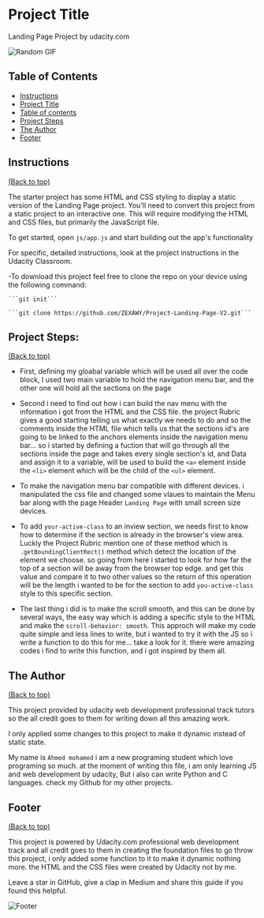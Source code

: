 # Project Title

Landing Page Project by udacity.com

![Random GIF](https://media.giphy.com/media/ZVik7pBtu9dNS/giphy.gif) 


## Table of Contents

- [Instructions](#instructions)
- [Project Title](#project-title)
- [Table of contents](#table-of-contents)
- [Project Steps](#project-steps)
- [The Author](#the-author)
- [Footer](#footer)


## Instructions
[(Back to top)](#table-of-contents)

The starter project has some HTML and CSS styling to display a static version of the Landing Page project. You'll need to convert this project from a static project to an interactive one. This will require modifying the HTML and CSS files, but primarily the JavaScript file.

To get started, open `js/app.js` and start building out the app's functionality

For specific, detailed instructions, look at the project instructions in the Udacity Classroom.

-To download this project feel free to clone the repo on your device using the following command:

    ```git init```

    ```git clone https://github.com/ZEXAWY/Project-Landing-Page-V2.git```


## Project Steps:
[(Back to top)](#table-of-contents)

- First, defining my gloabal variable which will be used all over the code block, I used two main variable to hold the navigation menu bar, and the other one will hold all the sections on the page

- Second i need to find out how i can build the nav menu with the information i got from the HTML and the CSS file. the project Rubric gives a good starting telling us what exactly we needs to do and so the comments inside the HTML file which tells us that the sections id's are going to be linked to the anchors elements inside the navigation menu bar... so i started by defining a fuction that will go through all the sections inside the page and takes every single section's id, and Data and assign it to a variable, will be used to build the ```<a>``` element inside the ```<li>``` element which will be the child of the ```<ul>``` element.

- To make the navigation menu bar compatible with different devices. i manipulated the css file and changed some vlaues to maintain the Menu bar along with the page Header ```Landing Page``` with small screen size devices.  

- To add ```your-active-class``` to an inview section, we needs first to know how to determine if the section is already in the browser's view area. Luckly the Project Rubric mention one of these method which is ```.getBoundingClientRect()``` method which detect the location of the element we choose. so going from here i started to look for how far the top of a section will be away from the browser top edge. and get this value and compare it to two other values so the return of this operation will be the length i wanted to be for the section to add ```you-active-class``` style to this specific section.

- The last thing i did is to make the scroll smooth, and this can be done by several ways, the easy way which is adding a specific style to the HTML and make the ```scroll-behavior: smooth```. This approch will make my code quite simple and less lines to write, but i wanted to try it with the JS so i write a function to do this for me... take a look for it. there were amazing codes i find to write this function, and i got inspired by them all.


## The Author
[(Back to top)](#table-of-contents)

This project provided by udacity web development professional track tutors so the all credit goes to them for writing down all this amazing work.

I only applied some changes to this project to make it dynamic instead of static state.

My name is ```Ahmed mohamed``` i am a new programing student which love programing so much. at the moment of writing this file, i am only learning JS and web development by udacity, But i also can write Python and C languages. check my Github for my other projects.


## Footer
[(Back to top)](#table-of-contents)

<!-- Let's also add a footer because I love footers and also you **can** use this to convey important info.

Let's make it an image because by now you have realised that multimedia in images == cool(*please notice the subtle programming joke). -->
This project is powered by Udacity.com professional web development track and all credit goes to them in creating the foundation files to go throw this project, i only added some function to it to make it dynamic nothing more. the HTML and the CSS files were created by Udacity not by me.

Leave a star in GitHub, give a clap in Medium and share this guide if you found this helpful.

<!-- Add the footer here -->

![Footer](https://github.com/navendu-pottekkat/awesome-readme/blob/master/fooooooter.png) 
